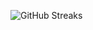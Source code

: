 ![GitHub Streaks](https://github-streaks-mqc9.onrender.com/streak/happilli/image?theme=midnight&cache_bust=1743848729&lang=ja)
